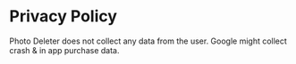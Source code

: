 # Privacy Policy 
Photo Deleter does not collect any data from the user. Google might collect crash & in app purchase data.
